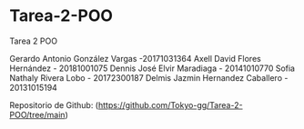 # Tarea-2-POO
Tarea 2 POO

Gerardo Antonio González Vargas -20171031364
Axell David Flores Hernández - 20181001075
Dennis José Elvir Maradiaga - 20141010770
Sofia Nathaly Rivera Lobo - 20172300187
Delmis Jazmin Hernandez Caballero - 20131015194

Repositorio de Github: (https://github.com/Tokyo-gg/Tarea-2-POO/tree/main)
